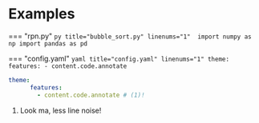 # Examples

=== "rpn.py"
    ```py title="bubble_sort.py" linenums="1" 
    import numpy as np
    import pandas as pd 
    ```

=== "config.yaml"
    ``` yaml title="config.yaml" linenums="1"
    theme:
      features:
        - content.code.annotate
    ```

``` yaml
theme:
      features:
        - content.code.annotate # (1)!
```

1.  Look ma, less line noise!